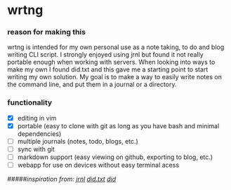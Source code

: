 # wrtng

### reason for making this
wrtng is intended for my own personal use as a note taking, to do and blog writing CLI script. I strongly enjoyed using jrnl but found it not really portable enough when working with servers. When looking into ways to make my own I found did.txt and this gave me a starting point to start writing my own solution. My goal is to make a way to easily write notes on the command line, and put them in a journal or a directory.

### functionality
- [x] editing in vim 
- [x] portable (easy to clone with git as long as you have bash and minimal dependencies)
- [ ] multiple journals (notes, todo, blogs, etc.)
- [ ] sync with git 
- [ ] markdown support (easy viewing on github, exporting to blog, etc.) 
- [ ] webapp for use on devices without easy terminal acess

#####*inspiration from:*
*[jrnl](https://jrnl.sh/)*
*[did.txt](https://theptrk.com/2018/07/11/did-txt-file/)*
*[did](https://marmelab.com/blog/2018/11/08/a-developers-diary.html)*

